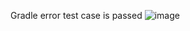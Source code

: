 Gradle error test case is passed 
![image](https://github.com/user-attachments/assets/891a4285-7600-4eb3-a439-7e0bf3eff51a)
